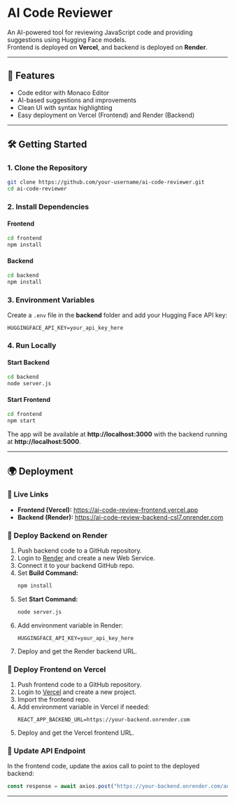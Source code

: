 # AI Code Reviewer

An AI-powered tool for reviewing JavaScript code and providing suggestions using Hugging Face models.  
Frontend is deployed on **Vercel**, and backend is deployed on **Render**.

---

## 🚀 Features
- Code editor with Monaco Editor
- AI-based suggestions and improvements
- Clean UI with syntax highlighting
- Easy deployment on Vercel (Frontend) and Render (Backend)

---

## 🛠️ Getting Started

### 1. Clone the Repository
```bash
git clone https://github.com/your-username/ai-code-reviewer.git
cd ai-code-reviewer
```

### 2. Install Dependencies

#### Frontend
```bash
cd frontend
npm install
```

#### Backend
```bash
cd backend
npm install
```

### 3. Environment Variables
Create a `.env` file in the **backend** folder and add your Hugging Face API key:

```env
HUGGINGFACE_API_KEY=your_api_key_here
```

### 4. Run Locally

#### Start Backend
```bash
cd backend
node server.js
```

#### Start Frontend
```bash
cd frontend
npm start
```

The app will be available at **http://localhost:3000** with the backend running at **http://localhost:5000**.

---

## 🌍 Deployment

### 🔗 Live Links
- **Frontend (Vercel):** https://ai-code-review-frontend.vercel.app  
- **Backend (Render):** https://ai-code-review-backend-csl7.onrender.com  

### 🚀 Deploy Backend on Render
1. Push backend code to a GitHub repository.  
2. Login to [Render](https://render.com) and create a new Web Service.  
3. Connect it to your backend GitHub repo.  
4. Set **Build Command:**
   ```bash
   npm install
   ```
5. Set **Start Command:**
   ```bash
   node server.js
   ```
6. Add environment variable in Render:
   ```env
   HUGGINGFACE_API_KEY=your_api_key_here
   ```
7. Deploy and get the Render backend URL.

### 🚀 Deploy Frontend on Vercel
1. Push frontend code to a GitHub repository.  
2. Login to [Vercel](https://vercel.com) and create a new project.  
3. Import the frontend repo.  
4. Add environment variable in Vercel if needed:
   ```env
   REACT_APP_BACKEND_URL=https://your-backend.onrender.com
   ```
5. Deploy and get the Vercel frontend URL.

### 🔧 Update API Endpoint
In the frontend code, update the axios call to point to the deployed backend:
```js
const response = await axios.post("https://your-backend.onrender.com/analyze", { code });
```

---


